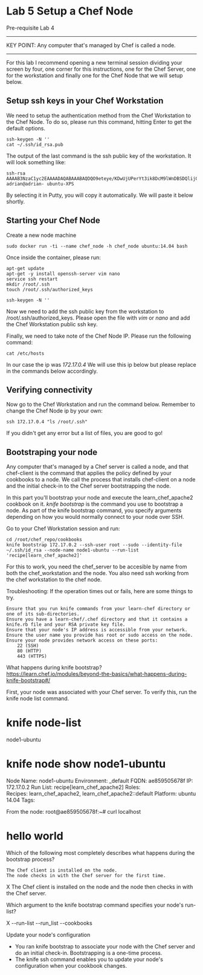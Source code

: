 # Lab 5 Setup a Chef Node

Pre-requisite Lab 4 

---

KEY POINT: Any computer that's managed by Chef is called a node.

---

For this lab I recommend opening a new terminal session dividing your screen by four, one corner for this instructions, one for the Chef Server, one for the workstation and finally one for the Chef Node that we will setup below.

## Setup ssh keys in your Chef Workstation 
We need to setup the authentication method from the Chef Workstation to the Chef Node. To do so, please run this command, hitting Enter to get the default options.

```
ssh-keygen -N ''
cat ~/.ssh/id_rsa.pub
```
The output of the last command is the ssh public key of the workstation. It will look something like:

    ssh-rsa                 AAAAB3NzaC1yc2EAAAADAQABAAABAQDQO9eteye/KDwUjUPerYt3ik8DcM9lWnDBSDQlijGF0ElFgqU1uc33paF7KZvyOKF6ex5fFChsy00Z0tJNZbEQ8uV7Z9FIcCmgsr3KerkmIfAhJi0qiRPndU4o0myFnOaC274bV9CXIU3Thj4EG6Tm+IjWSTYtc1ep4yQc8upUgPypLfySe2WCnK1H5XRcsqf2DJQmf4L+zEVhhNTkoM1l1QjBR3gxo0fywtXg5rtPuBmk9SHpui7ureGAldmJpoT1GzdovxOmbkOg6Ro6E1/dN333jLwBM0nAn1FQMRz2QjPxdQ+MVN8uiKq4PYWxFxlriqb6weN+T20LyLM9XAh1 adrian@adrian- ubuntu-XPS

By selecting it in Putty, you will copy it automatically. We will paste it below shortly.


## Starting your Chef Node

Create a new node machine

```
sudo docker run -ti --name chef_node -h chef_node ubuntu:14.04 bash 
```

Once inside the container, please run:

```
apt-get update 
apt-get -y install openssh-server vim nano
service ssh restart
mkdir /root/.ssh
touch /root/.ssh/authorized_keys
```

```
ssh-keygen -N ''
```

Now we need to add the ssh public key from the workstation to /root/.ssh/authorized_keys. Please open the file with *vim* or *nano* and add the Chef Workstation public ssh key.

Finally, we need to take note of the Chef Node IP. Please run the following command:
```
cat /etc/hosts
```
In our case the ip was *172.17.0.4* We will use this ip below but please replace in the commands below accordingly. 

## Verifying connectivity

Now go to the Chef Workstation and run the command below. Remember to change the Chef Node ip by your own:

```
ssh 172.17.0.4 "ls /root/.ssh"
```

If you didn't get any error but a list of files, you are good to go!


## Bootstraping your node 

Any computer that's managed by a Chef server is called a node, and that chef-client is the command that applies the policy defined by your cookbooks to a node. We call the process that installs chef-client on a node and the initial check-in to the Chef server bootstrapping the node.

In this part you'll bootstrap your node and execute the learn_chef_apache2 cookbook on it.
*knife bootstrap* is the command you use to bootstrap a node. As part of the knife bootstrap command, you specify arguments depending on how you would normally connect to your node over SSH.

Go to your Chef Workstation session and run:

```
cd /root/chef_repo/cookbooks
knife bootstrap 172.17.0.2 --ssh-user root --sudo --identity-file ~/.ssh/id_rsa --node-name node1-ubuntu --run-list 'recipe[learn_chef_apache2]' 
```

For this to work, you need the chef_server to be accesible by name from both the chef_workstation and the node.
You also need ssh working from the chef workstation to the chef node.

Troubleshooting:
If the operation times out or fails, here are some things to try. 

    Ensure that you run knife commands from your learn-chef directory or one of its sub-directories. 
    Ensure you have a learn-chef/.chef directory and that it contains a knife.rb file and your RSA private key file. 
    Ensure that your node's IP address is accessible from your network. 
    Ensure the user name you provide has root or sudo access on the node. 
    Ensure your node provides network access on these ports: 
        22 (SSH) 
        80 (HTTP) 
        443 (HTTPS)

What happens during knife bootstrap?
https://learn.chef.io/modules/beyond-the-basics/what-happens-during-knife-bootstrap#/

First, your node was associated with your Chef server. To verify this, run the knife node list command.
# knife node-list 
node1-ubuntu 

# knife node show node1-ubuntu 
Node Name:   node1-ubuntu 
Environment: _default 
FQDN:        ae859505678f 
IP:          172.17.0.2 
Run List:    recipe[learn_chef_apache2] 
Roles:       
Recipes:     learn_chef_apache2, learn_chef_apache2::default 
Platform:    ubuntu 14.04 
Tags:

From the node:
root@ae859505678f:~# curl localhost 
<html> 
  <body> 
    <h1>hello world</h1> 
  </body> 
</html> 


Which of the following most completely describes what happens during the bootstrap process? 

    The Chef client is installed on the node. 
    The node checks in with the Chef server for the first time. 
X    The Chef client is installed on the node and the node then checks in with the Chef server. 

Which argument to the knife bootstrap command specifies your node's run-list? 

X    --run-list 
    --run_list 
    --cookbooks 
  

Update your node's configuration 

- You ran knife bootstrap to associate your node with the Chef server and do an initial check-in. Bootstrapping is a one-time process.
- The knife ssh command enables you to update your node's configuration when your cookbook changes.

